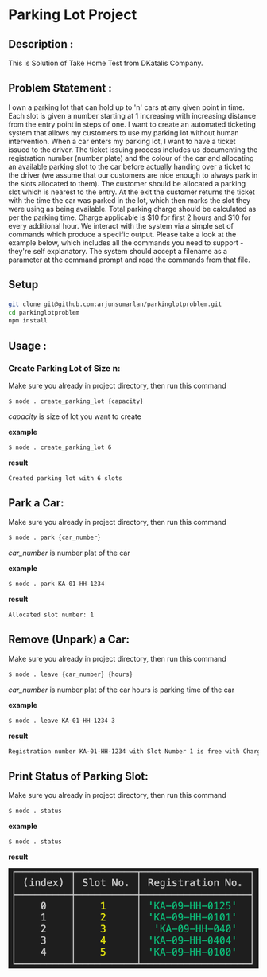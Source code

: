 # Parking Lot Project
## Description :
This is Solution of Take Home Test from DKatalis Company.

## Problem Statement :
I own a parking lot that can hold up to 'n' cars at any given point in time. Each slot is given a number starting at 1 increasing with increasing distance from the entry point in steps of one. I want to create an automated ticketing system that allows my customers to use my parking lot without human intervention. When a car enters my parking lot, I want to have a ticket issued to the driver. The ticket issuing process includes us documenting the registration number (number plate) and the colour of the car and allocating an available parking slot to the car before actually handing over a ticket to the driver (we assume that our customers are nice enough to always park in the slots allocated to them). The customer should be allocated a parking slot which is nearest to the entry. At the exit the customer returns the ticket with the time the car was parked in the lot, which then marks the slot they were using as being available. Total parking charge should be calculated as per the parking time. Charge applicable is $10 for first 2 hours and $10 for every additional hour. We interact with the system via a simple set of commands which produce a specific output. Please take a look at the example below, which includes all the commands you need to support - they're self explanatory. The system should accept a filename as a parameter at the command prompt and read the commands from that file.

## Setup
```bash
git clone git@github.com:arjunsumarlan/parkinglotproblem.git
cd parkinglotproblem
npm install
```

## Usage :
### Create Parking Lot of Size n:
Make sure you already in project directory, then run this command
```bash
$ node . create_parking_lot {capacity}
```
*capacity* is size of lot you want to create

**example**
```bash
$ node . create_parking_lot 6
```
**result**
```bash
Created parking lot with 6 slots
```

## Park a Car:
Make sure you already in project directory, then run this command
```bash
$ node . park {car_number}
```
*car_number* is number plat of the car

**example**
```bash
$ node . park KA-01-HH-1234
```
**result**
```bash
Allocated slot number: 1
```

## Remove (Unpark) a Car:
Make sure you already in project directory, then run this command
```bash
$ node . leave {car_number} {hours}
```
*car_number* is number plat of the car hours is parking time of the car

**example**
```bash
$ node . leave KA-01-HH-1234 3
```
**result**
```bash
Registration number KA-01-HH-1234 with Slot Number 1 is free with Charge 20
```

## Print Status of Parking Slot:
Make sure you already in project directory, then run this command
```bash
$ node . status
```
**example**
```bash
$ node . status
```
**result**

![screenshot](https://github.com/arjunsumarlan/parkinglotproblem/blob/master/status.png?raw=true)
